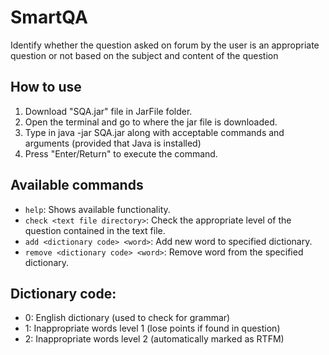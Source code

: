 # SmartQA
Identify whether the question asked on forum by the user is an appropriate question or not based on the subject and content of the question

## How to use
1. Download "SQA.jar" file in JarFile folder.
2. Open the terminal and go to where the jar file is downloaded.
3. Type in java -jar SQA.jar along with acceptable commands and arguments (provided that Java is installed)
4. Press "Enter/Return" to execute the command.

## Available commands
- `help`: Shows available functionality.
- `check <text file directory>`: Check the appropriate level of the question contained in the text file.
- `add <dictionary code> <word>`: Add new word to specified dictionary.
- `remove <dictionary code> <word>`: Remove word from the specified dictionary.

## Dictionary code:
- 0: English dictionary (used to check for grammar)
- 1: Inappropriate words level 1 (lose points if found in question)
- 2: Inappropriate words level 2 (automatically marked as RTFM)
